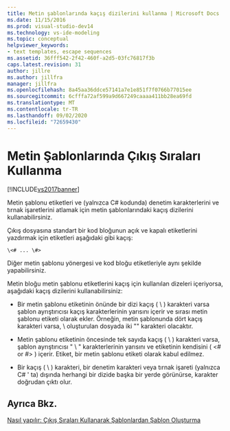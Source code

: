 ```yaml
---
title: Metin şablonlarında kaçış dizilerini kullanma | Microsoft Docs
ms.date: 11/15/2016
ms.prod: visual-studio-dev14
ms.technology: vs-ide-modeling
ms.topic: conceptual
helpviewer_keywords:
- text templates, escape sequences
ms.assetid: 36fff542-2f42-460f-a2d5-03fc76817f3b
caps.latest.revision: 31
author: jillre
ms.author: jillfra
manager: jillfra
ms.openlocfilehash: 8a45aa36ddce57141a7e1e851f7f0766b77015ee
ms.sourcegitcommit: 6cfffa72af599a9d667249caaaa411bb28ea69fd
ms.translationtype: MT
ms.contentlocale: tr-TR
ms.lasthandoff: 09/02/2020
ms.locfileid: "72659430"
---
```

# <a name="using-escape-sequences-in-text-templates"></a>Metin Şablonlarında Çıkış Sıraları Kullanma
[!INCLUDE[vs2017banner](../includes/vs2017banner.md)]

Metin şablonu etiketleri ve (yalnızca C# kodunda) denetim karakterlerini ve tırnak işaretlerini atlamak için metin şablonlarındaki kaçış dizilerini kullanabilirsiniz.

 Çıkış dosyasına standart bir kod bloğunun açık ve kapalı etiketlerini yazdırmak için etiketleri aşağıdaki gibi kaçış:

```
\<# ... \#>
```

 Diğer metin şablonu yönergesi ve kod bloğu etiketleriyle aynı şekilde yapabilirsiniz.

 Metin bloğu metin şablonu etiketlerini kaçış için kullanılan dizeleri içeriyorsa, aşağıdaki kaçış dizilerini kullanabilirsiniz:

- Bir metin şablonu etiketinin önünde bir dizi kaçış ( \\ ) karakteri varsa şablon ayrıştırıcısı kaçış karakterlerinin yarısını içerir ve sırası metin şablonu etiketi olarak ekler. Örneğin, metin şablonunda dört kaçış karakteri varsa, \\ oluşturulan dosyada iki "" karakteri olacaktır.

- Metin şablonu etiketinin öncesinde tek sayıda kaçış ( \\ ) karakteri varsa, şablon ayrıştırıcısı " \\ " karakterlerinin yarısını ve etiketinin kendisini ( \<# or #> ) içerir. Etiket, bir metin şablonu etiketi olarak kabul edilmez.

- Bir kaçış ( \\ ) karakteri, bir denetim karakteri veya tırnak işareti (yalnızca C# ' ta) dışında herhangi bir dizide başka bir yerde görünürse, karakter doğrudan çıktı olur.

## <a name="see-also"></a>Ayrıca Bkz.
 [Nasıl yapılır: Çıkış Sıraları Kullanarak Şablonlardan Şablon Oluşturma](../modeling/how-to-generate-templates-from-templates-by-using-escape-sequences.md)
